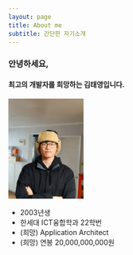 ```yaml
---
layout: page
title: About me
subtitle: 간단한 자기소개
---
```


### 안녕하세요,
#### 최고의 개발자를 희망하는 김태영입니다.      
<img src="assets/img/mypic.jpg" width="30%" height="30%" title="me" alt="me"></img>

- 2003년생
- 한세대 ICT융합학과 22학번
- (희망) Application Architect
- (희망) 연봉 20,000,000,000원

